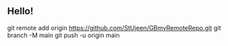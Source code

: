 ## Hello!

git remote add origin https://github.com/StUjeen/GBmyRemoteRepo.git
git branch -M main
git push -u origin main